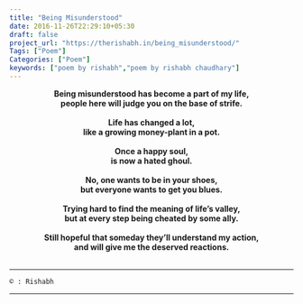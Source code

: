 ```yaml
---
title: "Being Misunderstood"
date: 2016-11-26T22:29:10+05:30
draft: false
project_url: "https://therishabh.in/being_misunderstood/"
Tags: ["Poem"]
Categories: ["Poem"]
keywords: ["poem by rishabh","poem by rishabh chaudhary"]
---
```



<center><b>
Being misunderstood has become a part of my life,<br>
people here will judge you on the base of strife.<br><br>
Life has changed a lot,<br>
like a growing money-plant in a pot.<br><br>
Once a happy soul,<br>
is now a hated ghoul.<br><br>
No, one wants to be in your shoes,<br>
but everyone wants to get you blues.<br><br>
Trying hard to find the meaning of life’s valley,<br>
but at every step being cheated by some ally.<br><br>
Still hopeful that someday they’ll understand my action,<br>
and will give me the deserved reactions.<br><br>
</b></center>

___________________________________________
```
© : Rishabh
```

___________________________________________
